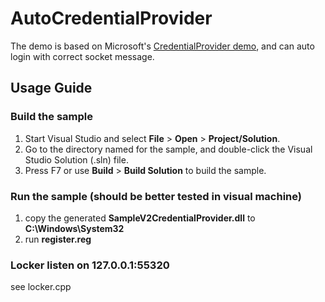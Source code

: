 # AutoCredentialProvider
The demo is based on Microsoft's [CredentialProvider demo](https://github.com/Microsoft/Windows-classic-samples/tree/master/Samples/CredentialProvider), and can auto login with correct socket message.

## Usage Guide

### Build the sample
1. Start Visual Studio and select **File** \> **Open** \> **Project/Solution**.
2. Go to the directory named for the sample, and double-click the Visual Studio Solution (.sln) file.
3. Press F7 or use **Build** \> **Build Solution** to build the sample.

### Run the sample (should be better tested in visual machine)
1. copy the generated **SampleV2CredentialProvider.dll** to **C:\Windows\System32**
2. run **register.reg**

### Locker listen on 127.0.0.1:55320

see locker.cpp
